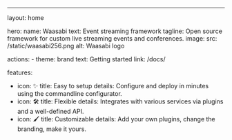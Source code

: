 ---
layout: home

hero:
  name: Waasabi
  text: Event streaming framework
  tagline: Open source framework for custom live streaming events and conferences.
  image:
    src: /static/waasabi256.png
    alt: Waasabi logo

  actions:
    - theme: brand
      text: Getting started
      link: /docs/

features:
  - icon: ✨
    title: Easy to setup
    details: Configure and deploy in minutes using the commandline configurator.
  - icon: 🛠️
    title: Flexible
    details: Integrates with various services via plugins and a well-defined API.
  - icon: 🖌️
    title: Customizable
    details: Add your own plugins, change the branding, make it yours.

